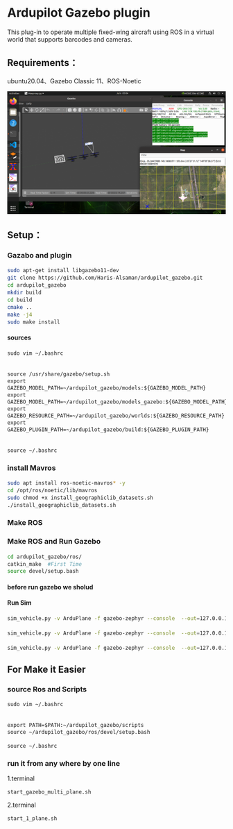 # Ardupilot Gazebo plugin

This plug-in to operate multiple fixed-wing aircraft using ROS in a virtual world that supports barcodes and cameras.

## Requirements：

ubuntu20.04、Gazebo Classic 11、ROS-Noetic

![log seeking](demo.png "Logo Title Text 1")

## Setup：

### Gazabo and plugin

```bash
sudo apt-get install libgazebo11-dev	
git clone https://github.com/Haris-Alsaman/ardupilot_gazebo.git
cd ardupilot_gazebo
mkdir build
cd build
cmake ..
make -j4
sudo make install
```

#### sources 

```
sudo vim ~/.bashrc


source /usr/share/gazebo/setup.sh
export GAZEBO_MODEL_PATH=~/ardupilot_gazebo/models:${GAZEBO_MODEL_PATH}
export GAZEBO_MODEL_PATH=~/ardupilot_gazebo/models_gazebo:${GAZEBO_MODEL_PATH}
export GAZEBO_RESOURCE_PATH=~/ardupilot_gazebo/worlds:${GAZEBO_RESOURCE_PATH}
export GAZEBO_PLUGIN_PATH=~/ardupilot_gazebo/build:${GAZEBO_PLUGIN_PATH}


source ~/.bashrc
```


### install Mavros

```bash
sudo apt install ros-noetic-mavros* -y 
cd /opt/ros/noetic/lib/mavros
sudo chmod +x install_geographiclib_datasets.sh
./install_geographiclib_datasets.sh
```

### Make ROS 



### Make ROS and Run Gazebo
```bash
cd ardupilot_gazebo/ros/
catkin_make  #First Time
source devel/setup.bash  
```

#### before run gazebo we sholud 


#### Run Sim
```bash
sim_vehicle.py -v ArduPlane -f gazebo-zephyr --console  --out=127.0.0.1:14550 -I0 --sysid=1  

sim_vehicle.py -v ArduPlane -f gazebo-zephyr --console  --out=127.0.0.1:14560 -I1 --sysid=2 

sim_vehicle.py -v ArduPlane -f gazebo-zephyr --console  --out=127.0.0.1:14570 -I2 --sysid=3
```



## For Make it Easier

### source Ros and Scripts
```
sudo vim ~/.bashrc


export PATH=$PATH:~/ardupilot_gazebo/scripts
source ~/ardupilot_gazebo/ros/devel/setup.bash

source ~/.bashrc
```

### run it from any where by one line

1.terminal 
```
start_gazebo_multi_plane.sh
```

2.terminal
```
start_1_plane.sh
```










